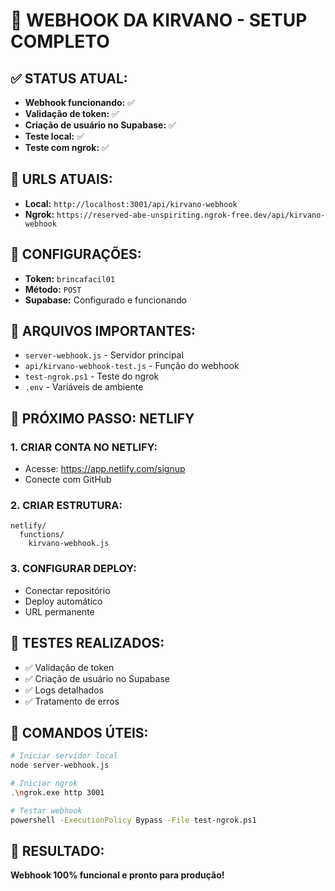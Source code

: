 # 🚀 WEBHOOK DA KIRVANO - SETUP COMPLETO

## ✅ **STATUS ATUAL:**
- **Webhook funcionando:** ✅
- **Validação de token:** ✅
- **Criação de usuário no Supabase:** ✅
- **Teste local:** ✅
- **Teste com ngrok:** ✅

## 📡 **URLS ATUAIS:**
- **Local:** `http://localhost:3001/api/kirvano-webhook`
- **Ngrok:** `https://reserved-abe-unspiriting.ngrok-free.dev/api/kirvano-webhook`

## 🔑 **CONFIGURAÇÕES:**
- **Token:** `brincafacil01`
- **Método:** `POST`
- **Supabase:** Configurado e funcionando

## 📁 **ARQUIVOS IMPORTANTES:**
- `server-webhook.js` - Servidor principal
- `api/kirvano-webhook-test.js` - Função do webhook
- `test-ngrok.ps1` - Teste do ngrok
- `.env` - Variáveis de ambiente

## 🎯 **PRÓXIMO PASSO: NETLIFY**

### **1. CRIAR CONTA NO NETLIFY:**
- Acesse: https://app.netlify.com/signup
- Conecte com GitHub

### **2. CRIAR ESTRUTURA:**
```
netlify/
  functions/
    kirvano-webhook.js
```

### **3. CONFIGURAR DEPLOY:**
- Conectar repositório
- Deploy automático
- URL permanente

## 🧪 **TESTES REALIZADOS:**
- ✅ Validação de token
- ✅ Criação de usuário no Supabase
- ✅ Logs detalhados
- ✅ Tratamento de erros

## 📝 **COMANDOS ÚTEIS:**
```bash
# Iniciar servidor local
node server-webhook.js

# Iniciar ngrok
.\ngrok.exe http 3001

# Testar webhook
powershell -ExecutionPolicy Bypass -File test-ngrok.ps1
```

## 🎉 **RESULTADO:**
**Webhook 100% funcional e pronto para produção!**


